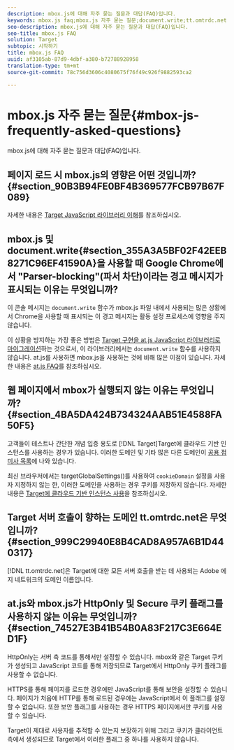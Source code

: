 ```yaml
---
description: mbox.js에 대해 자주 묻는 질문과 대답(FAQ)입니다.
keywords: mbox.js faq;mbox.js 자주 묻는 질문;document.write;tt.omtrdc.net;파서 차단
seo-description: mbox.js에 대해 자주 묻는 질문과 대답(FAQ)입니다.
seo-title: mbox.js FAQ
solution: Target
subtopic: 시작하기
title: mbox.js FAQ
uuid: af3105ab-87d9-4dbf-a380-b72788928958
translation-type: tm+mt
source-git-commit: 78c756d3606c4080675f76f49c926f9882593ca2

---
```



# mbox.js 자주 묻는 질문{#mbox-js-frequently-asked-questions}

mbox.js에 대해 자주 묻는 질문과 대답(FAQ)입니다.

## 페이지 로드 시 mbox.js의 영향은 어떤 것입니까? {#section_90B3B94FE0BF4B369577FCB97B67F089}

자세한 내용은 [Target JavaScript 라이브러리 이해](../../../c-implementing-target/c-considerations-before-you-implement-target/target-implement.md#concept_60B748DE4293488F917E8F1FA4C7E9EB)를 참조하십시오.

## mbox.js 및 document.write{#section_355A3A5BF02F42EEB8271C96EF41590A}을 사용할 때 Google Chrome에서 &quot;Parser-blocking&quot;(파서 차단)이라는 경고 메시지가 표시되는 이유는 무엇입니까? 

이 콘솔 메시지는 `document.write` 함수가 mbox.js 파일 내에서 사용되는 많은 상황에서 Chrome을 사용할 때 표시되는 이 경고 메시지는 활동 설정 프로세스에 영향을 주지 않습니다.

이 상황을 방지하는 가장 좋은 방법은 [Target 구현을 at.js JavaScript 라이브러리로 마이그레이션](../../../c-implementing-target/c-implementing-target-for-client-side-web/t-mbox-download/c-target-atjs-implementation/target-migrate-atjs.md#task_DE55DCE9AC2F49728395665DE1B1E6EA)하는 것으로서, 이 라이브러리에서는 `document.write` 함수를 사용하지 않습니다. at.js를 사용하면 mbox.js을 사용하는 것에 비해 많은 이점이 있습니다. 자세한 내용은 [at.js FAQ](../../../c-implementing-target/c-implementing-target-for-client-side-web/c-target-atjs-faq/target-atjs-faq.md#concept_D6EFE8D84A06476DB5ABD494D7E8C769)를 참조하십시오.

## 웹 페이지에서 mbox가 실행되지 않는 이유는 무엇입니까? {#section_4BA5DA424B734324AAB51E4588FA50F5}

 고객들이 테스트나 간단한 개념 입증 용도로 [!DNL Target]Target에 클라우드 기반 인스턴스를 사용하는 경우가 있습니다. 이러한 도메인 및 기타 많은 다른 도메인이 [공용 접미사 목록](https://publicsuffix.org/list/public_suffix_list.dat)에 나와 있습니다.

최신 브라우저에서는 targetGlobalSettings()를 사용하여 `cookieDomain` 설정을 사용자 지정하지 않는 한, 이러한 도메인을 사용하는 경우 쿠키를 저장하지 않습니다. 자세한 내용은 [Target에 클라우드 기반 인스턴스 사용](../../../c-implementing-target/c-implementing-target-for-client-side-web/c-target-debugging-atjs/targeting-using-cloud-based-instances.md#concept_A2077766948F4EA081CE592D8998F566)을 참조하십시오.

## Target 서버 호출이 향하는 도메인 tt.omtrdc.net은 무엇입니까? {#section_999C29940E8B4CAD8A957A6B1D440317}

[!DNL tt.omtrdc.net]은 Target에 대한 모든 서버 호출을 받는 데 사용되는 Adobe 에지 네트워크의 도메인 이름입니다.

## at.js와 mbox.js가 HttpOnly 및 Secure 쿠키 플래그를 사용하지 않는 이유는 무엇입니까? {#section_74527E3B41B54B0A83F217C3E664ED1F}

HttpOnly는 서버 측 코드를 통해서만 설정할 수 있습니다. mbox와 같은 Target 쿠키가 생성되고 JavaScript 코드를 통해 저장되므로 Target에서 HttpOnly 쿠키 플래그를 사용할 수 없습니다.

HTTPS를 통해 페이지를 로드한 경우에만 JavaScript를 통해 보안을 설정할 수 있습니다. 페이지가 처음에 HTTP를 통해 로드된 경우에는 JavaScript에서 이 플래그를 설정할 수 없습니다. 또한 보안 플래그를 사용하는 경우 HTTPS 페이지에서만 쿠키를 사용할 수 있습니다.

Target이 제대로 사용자를 추적할 수 있는지 보장하기 위해 그리고 쿠키가 클라이언트 측에서 생성되므로 Target에서 이러한 플래그 중 하나를 사용하지 않습니다.
